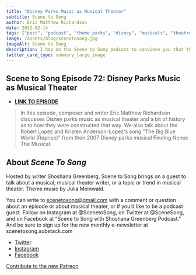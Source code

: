 ```yaml
---
title: "Disney Parks Music as Musical Theater"
subtitle: Scene to Song
author: Eric Matthew Richardson
date: 2022-02-14
tags: ["post", "podcast", "theme parks", "disney", "musicals", "theatre"]
image: /assets/blog/scenetosong.jpg
imageAlt: Scene to Song
description: I hop on the Scene to Song podcast to convince you that theme parks are theatre.
twitter_card_type: summary_large_image
---
```


## Scene to Song Episode 72: Disney Parks Music as Musical Theater


- **[LINK TO EPISODE](https://scenetosong.podbean.com/e/scene-to-song-episode-72-disney-parks-music-as-musical-theater/)**

>In this episode, composer and writer Eric Matthew Richardson discusses Disney parks music as musical theater and a bit of history as to how they were constructed that way. We also talk about the Robert Lopez and Kristen Anderson-Lopez's song "The Big Blue World (Reprise)" from their 2007 Disney parks musical Finding Nemo: The Musical.


## About *Scene To Song*

Hosted by writer Shoshana Greenberg, Scene to Song brings on a guest to talk about a musical, musical theater writer, or a topic or trend in musical theater. Theme music by Julia Meinwald.

You can write to scenetosong@gmail.com with a comment or question about an episode or about musical theater, or if you’d like to be a podcast guest. Follow on Instagram at @ScenetoSong, on Twitter at @SceneSong, and on Facebook at “Scene to Song with Shoshana Greenberg Podcast.” And be sure to sign up for the new monthly e-newsletter at scenetosong.substack.com

* [Twitter](https://twitter.com/scenesong?lang=en)
* [Instagram](https://www.instagram.com/scenetosong/)
* [Facebook](https://www.facebook.com/scenetosong)

[Contribute to the new Patreon](https://www.patreon.com/user?u=70110804&utm_medium=clipboard_copy&utm_source=copyLink&utm_campaign=creatorshare_creator)
